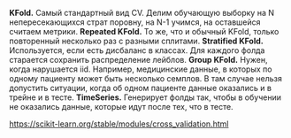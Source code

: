 **KFold.** Самый стандартный вид CV. Делим обучающую выборку на N непересекающихся страт поровну, на N-1 учимся, на оставшейся считаем метрики.
**Repeated KFold.** То же, что и обычный KFold, только повторенный несколько раз с разными сплитами.
**Stratified KFold.** Используется, если есть дисбаланс в классах. Для каждого фолда старается сохранить распределение лейблов.
**Group KFold.** Нужен, когда нарушается iid. Например, медицинские данные, в которых по одному пациенту может быть несколько семплов. В там случае нельзя допустить ситуации, когда об одном пациенте данные оказались и в трейне и в тесте.
**TimeSeries.** Генерирует фолды так, чтобы в обучении не оказались данные, которые идут после тех, что в тесте.

https://scikit-learn.org/stable/modules/cross_validation.html